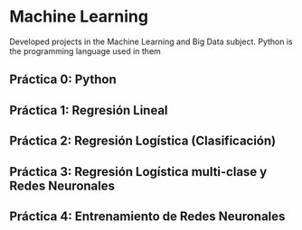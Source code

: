 # Machine Learning
Developed projects in the Machine Learning and Big Data subject. Python is the programming language used in them

## Práctica 0: Python
## Práctica 1: Regresión Lineal
## Práctica 2: Regresión Logística (Clasificación)
## Práctica 3: Regresión Logística multi-clase y Redes Neuronales
## Práctica 4: Entrenamiento de Redes Neuronales
